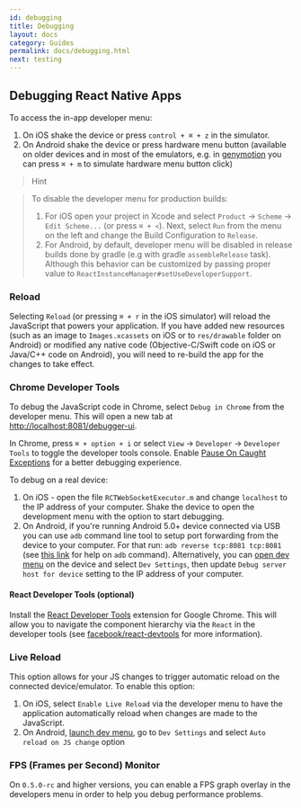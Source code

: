 ```yaml
---
id: debugging
title: Debugging
layout: docs
category: Guides
permalink: docs/debugging.html
next: testing
---
```


## Debugging React Native Apps
To access the in-app developer menu:

1. On iOS shake the device or press `control + ⌘ + z` in the simulator.
2. On Android shake the device or press hardware menu button (available on older devices and in most of the emulators, e.g. in [genymotion](https://www.genymotion.com) you can press `⌘ + m` to simulate hardware menu button click)

> Hint

> To disable the developer menu for production builds:
>
> 1. For iOS open your project in Xcode and select `Product` → `Scheme` → `Edit Scheme...` (or press `⌘ + <`). Next, select `Run` from the menu on the left and change the Build Configuration to `Release`.
> 2. For Android, by default, developer menu will be disabled in release builds done by gradle (e.g with gradle `assembleRelease` task). Although this behavior can be customized by passing proper value to `ReactInstanceManager#setUseDeveloperSupport`.

### Reload
Selecting `Reload` (or pressing `⌘ + r` in the iOS simulator) will reload the JavaScript that powers your application. If you have added new resources (such as an image to `Images.xcassets` on iOS or to `res/drawable` folder on Android) or modified any native code (Objective-C/Swift code on iOS or Java/C++ code on Android), you will need to re-build the app for the changes to take effect.

### Chrome Developer Tools
To debug the JavaScript code in Chrome, select `Debug in Chrome` from the developer menu. This will open a new tab at [http://localhost:8081/debugger-ui](http://localhost:8081/debugger-ui).

In Chrome, press `⌘ + option + i` or select `View` → `Developer` → `Developer Tools` to toggle the developer tools console. Enable [Pause On Caught Exceptions](http://stackoverflow.com/questions/2233339/javascript-is-there-a-way-to-get-chrome-to-break-on-all-errors/17324511#17324511) for a better debugging experience.

To debug on a real device:

1. On iOS - open the file `RCTWebSocketExecutor.m` and change `localhost` to the IP address of your computer. Shake the device to open the development menu with the option to start debugging.
2. On Android, if you're running Android 5.0+ device connected via USB you can use `adb` command line tool to setup port forwarding from the device to your computer. For that run: `adb reverse tcp:8081 tcp:8081` (see [this link](http://developer.android.com/tools/help/adb.html) for help on `adb` command). Alternatively, you can [open dev menu](#debugging-react-native-apps) on the device and select `Dev Settings`, then update `Debug server host for device` setting to the IP address of your computer.

#### React Developer Tools (optional)
Install the [React Developer Tools](https://chrome.google.com/webstore/detail/react-developer-tools/fmkadmapgofadopljbjfkapdkoienihi?hl=en) extension for Google Chrome. This will allow you to navigate the component hierarchy via the `React` in the developer tools (see [facebook/react-devtools](https://github.com/facebook/react-devtools) for more information).

### Live Reload
This option allows for your JS changes to trigger automatic reload on the connected device/emulator. To enable this option:

1. On iOS, select `Enable Live Reload` via the developer menu to have the application automatically reload when changes are made to the JavaScript.
2. On Android, [launch dev menu](#debugging-react-native-apps), go to `Dev Settings` and select `Auto reload on JS change` option

### FPS (Frames per Second) Monitor
On `0.5.0-rc` and higher versions, you can enable a FPS graph overlay in the developers menu in order to help you debug performance problems.
